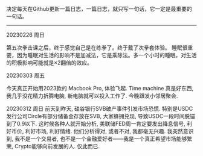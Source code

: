 
决定每天在Github更新一篇日志，一篇日志，就只写一句话，它一定是最重要的一句话。

---

20230226 周日

第五次拳击课之后，终于感觉自己是在练拳了。终于戴了次拳套体验。
睡眠很重要，因为睡眠对生活的影响不是加减法，它是乘除法。多一个小时的睡眠，对生活的积极影响可能就是×2翻倍的效应。


20230303 周五

今天真正开始用2023款的 Macbook Pro, 体验飞起.
Time machine 真是好东西, 我几乎没花精力折腾电脑, 新电脑就可以投入工作了.
今晚跟发小邻居聚会.


20230312 周日
前天到昨天, 硅谷银行SVB破产事件引发市场恐慌. 
特别是USDC发行公司Circle有部分储备金存放在SVB, 大家蜂拥兑现, 导致USDC一段时间脱锚到了0.9以下.
这时候各种人就开始分析, 美联储FED周一肯定要发出降息信号, 利好币价, 利好市场, 利好情绪.
他们分析得对, 或者不对, 我都毫无兴趣. 我突然意识到, 我不是一个交易者, 也不是一个金融爱好者——我是一个真正希望市场能够繁荣, Crypto能够向前发展的人.
仅此而已.
